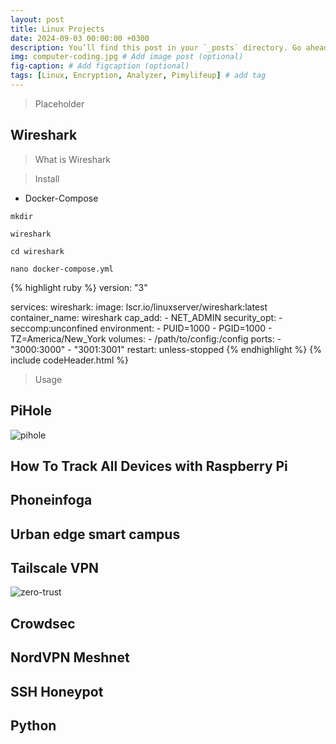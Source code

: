 ```yaml
---
layout: post
title: Linux Projects
date: 2024-09-03 00:00:00 +0300
description: You’ll find this post in your `_posts` directory. Go ahead and edit it and re-build the site to see your changes. # Add post description (optional)
img: computer-coding.jpg # Add image post (optional)
fig-caption: # Add figcaption (optional)
tags: [Linux, Encryption, Analyzer, Pimylifeup] # add tag
---
```


>Placeholder

## Wireshark
>What is Wireshark

>Install

* Docker-Compose

`mkdir` 

`wireshark`

`cd wireshark`

`nano docker-compose.yml`

{% highlight ruby %}
version: "3"

services:
  wireshark:
    image: lscr.io/linuxserver/wireshark:latest
    container_name: wireshark
    cap_add:
      - NET_ADMIN
    security_opt:
      - seccomp:unconfined
    environment:
      - PUID=1000
      - PGID=1000
      - TZ=America/New_York
    volumes:
      - /path/to/config:/config
    ports:
      - "3000:3000"
      - "3001:3001"
    restart: unless-stopped
{% endhighlight %}
{% include codeHeader.html %}
>Usage

## PiHole
![pihole]({{site.baseurl}}/assets/img/pihole.png)

## How To Track All Devices with Raspberry Pi

## Phoneinfoga

## Urban edge smart campus

## Tailscale VPN
![zero-trust]({{site.baseurl}}/assets/img/zero-trust.jpeg)

## Crowdsec

## NordVPN Meshnet

## SSH Honeypot

## Python
